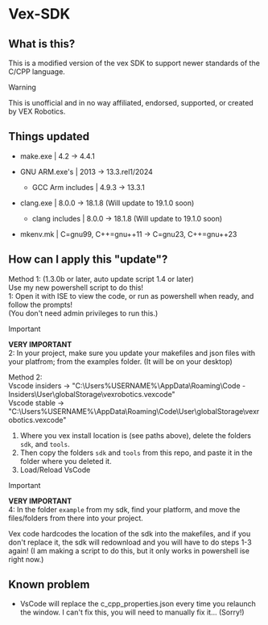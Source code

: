# Vex-SDK

## What is this?

This is a modified version of the vex SDK to support newer standards of the C/CPP language.  

> [!WARNING]
> This is unofficial and in no way affiliated, endorsed, supported, or created by VEX Robotics.

## Things updated

- make.exe | 4.2 -> 4.4.1
- GNU ARM.exe's | 2013 -> 13.3.rel1/2024
  - GCC Arm includes | 4.9.3 -> 13.3.1

- clang.exe | 8.0.0 -> 18.1.8 (Will update to 19.1.0 soon)
  - clang includes | 8.0.0 -> 18.1.8 (Will update to 19.1.0 soon)

- mkenv.mk | C=gnu99, C++=gnu++11 -> C=gnu23, C++=gnu++23

## How can I apply this "update"?

Method 1: (1.3.0b or later, auto update script 1.4 or later)  
Use my new powershell script to do this!  
1: Open it with ISE to view the code, or run as powershell when ready, and follow the prompts!  
(You don't need admin privileges to run this.)

> [!IMPORTANT]
> **VERY IMPORTANT**  
> 2: In your project, make sure you update your makefiles and json files with your platfrom;  from the examples folder. (It will be on your desktop)   

Method 2:  
Vscode insiders -> "C:\Users\%USERNAME%\AppData\Roaming\Code - Insiders\User\globalStorage\vexrobotics.vexcode"  
Vscode stable -> "C:\Users\%USERNAME%\AppData\Roaming\Code\User\globalStorage\vexrobotics.vexcode"  

1. Where you vex install location is (see paths above), delete the folders `sdk`, and `tools`.  
2. Then copy the folders `sdk` and `tools` from this repo, and paste it in the folder where you deleted it.  
3. Load/Reload VsCode

> [!IMPORTANT]
> **VERY IMPORTANT**  
> 4: In the folder `example` from my sdk, find your platform, and move the files/folders from there into your project.  

Vex code hardcodes the location of the sdk into the makefiles, and if you don't replace it, the sdk will redownload and you will have to do steps 1-3 again!
(I am making a script to do this, but it only works in powershell ise right now.)

## Known problem

- VsCode will replace the c_cpp_properties.json every time you relaunch the window.  I can't fix this, you will need to manually fix it... (Sorry!)  
